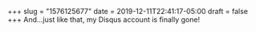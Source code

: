 +++
slug = "1576125677"
date = 2019-12-11T22:41:17-05:00
draft = false
+++
And...just like that, my Disqus account is finally gone!
